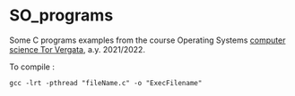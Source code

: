 # SO_programs
Some C programs examples from the course Operating Systems [computer science Tor Vergata](http://www.informatica.uniroma2.it/), a.y. 2021/2022.

To compile :
	
	gcc -lrt -pthread "fileName.c" -o "ExecFilename"
